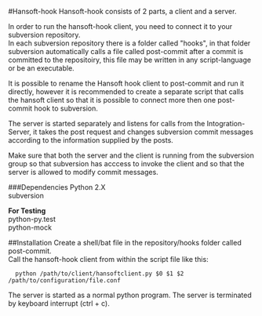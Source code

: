 #Hansoft-hook
Hansoft-hook consists of 2 parts, a client and a server. 

In order to run the hansoft-hook client, you need to connect it to your subversion repository.  
In each subversion repository there is a folder called "hooks", in that folder subversion automatically calls a file called post-commit after a commit is committed to the repositoiry, this file may be written in any script-language or be an executable.

It is possible to rename the Hansoft hook client to post-commit and run it directly, however it is recommended to create a separate script that calls the hansoft client so that it is possible to connect more then one post-commit hook to subversion. 

The server is started separately and listens for calls from the Intogration-Server, it takes the post request and changes subversion commit messages according to the information supplied by the posts.

Make sure that both the server and the client is running from the subversion group so that subversion has acccess to invoke the client and so that the server is allowed to modify commit messages.

###Dependencies
Python 2.X  
subversion

**For Testing**  
python-py.test   
python-mock  
  
##Installation
Create a shell/bat file in the repository/hooks folder called post-commit.  
Call the hansoft-hook client from within the script file like this: 
```shell
  python /path/to/client/hansoftclient.py $0 $1 $2 /path/to/configuration/file.conf
```  

The server is started as a normal python program. The server is terminated by keyboard interrupt (ctrl + c).
